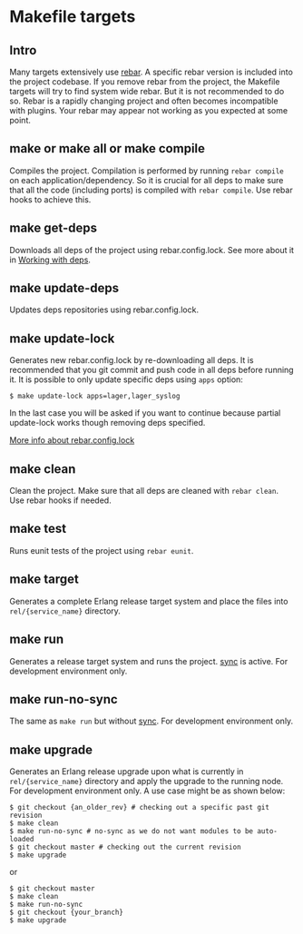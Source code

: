 # Makefile targets


## Intro

Many targets extensively use [rebar](https://github.com/rebar/rebar).
A specific rebar version is included into the project codebase.
If you remove rebar from the project, the Makefile targets will try
to find system wide rebar. But it is not recommended to do so.
Rebar is a rapidly changing project and often becomes incompatible with
plugins. Your rebar may appear not working as you expected at some point.


## make or make all or make compile

Compiles the project. Compilation is performed by running `rebar compile`
on each application/dependency.
So it is crucial for all deps to make sure that all the code (including ports)
is compiled with `rebar compile`. Use rebar hooks to achieve this.


## make get-deps

Downloads all deps of the project using rebar.config.lock. See more
about it in [Working with deps](service_DEPS.md).


## make update-deps

Updates deps repositories using rebar.config.lock.


## make update-lock

Generates new rebar.config.lock by re-downloading all deps.
It is recommended that you git commit and push code in all deps
before running it.
It is possible to only update specific deps using `apps` option:

    $ make update-lock apps=lager,lager_syslog

In the last case you will be asked if you want to continue because partial
update-lock works though removing deps specified.

[More info about rebar.config.lock](service_DEPS.md)


## make clean

Clean the project. Make sure that all deps are cleaned with `rebar clean`.
Use rebar hooks if needed.


## make test

Runs eunit tests of the project using `rebar eunit`.


## make target

Generates a complete Erlang release target system and place the files
into `rel/{service_name}` directory.


## make run

Generates a release target system and runs the project.
[sync](service_DEV.md#changing-code) is active.  For development environment only.

## make run-no-sync

The same as `make run` but without [sync](service_DEV.md#changing-code).
For development environment only.


## make upgrade

Generates an Erlang release upgrade upon what is currently in
`rel/{service_name}` directory and apply the upgrade
to the running node. For development environment only.
A use case might be as shown below:

    $ git checkout {an_older_rev} # checking out a specific past git revision
    $ make clean
    $ make run-no-sync # no-sync as we do not want modules to be auto-loaded
    $ git checkout master # checking out the current revision
    $ make upgrade

or

    $ git checkout master
    $ make clean
    $ make run-no-sync
    $ git checkout {your_branch}
    $ make upgrade
